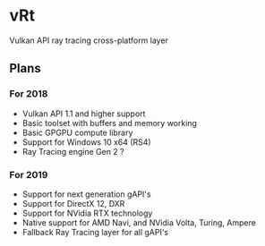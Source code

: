 # vRt
Vulkan API ray tracing cross-platform layer 

## Plans 

### For 2018
* Vulkan API 1.1 and higher support 
* Basic toolset with buffers and memory working
* Basic GPGPU compute library
* Support for Windows 10 x64 (RS4)
* Ray Tracing engine Gen 2 ?

### For 2019 
* Support for next generation gAPI's
* Support for DirectX 12, DXR
* Support for NVidia RTX technology
* Native support for AMD Navi, and NVidia Volta, Turing, Ampere
* Fallback Ray Tracing layer for all gAPI's
